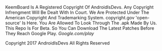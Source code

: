 KeemBoard Is A Registered Copyright Of AndroidIsDevs. Any Copyright Infrengment Will Be Dealt With In Court.
We Are Protected Under The American Copyright And Trademarking System. copyright.gov
'open-source' Is Here. You Are Allowed To Look Through The .apk Made By Us.
This Repo Is For Beta. So You Can Download The Latest Patches Before They Reach Google Play. *Google.com/play*










Copyright 2017 AndroidIsDevs All Rights Reserved
